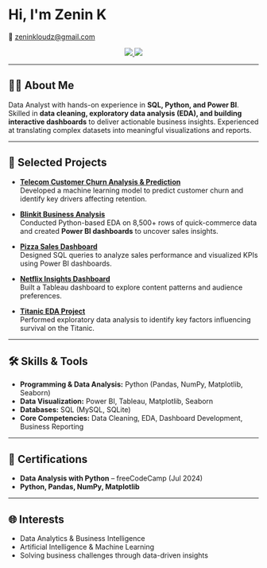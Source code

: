 # Hi, I'm Zenin K  

📧 [zeninkloudz@gmail.com](mailto:zeninkloudz@gmail.com)  

<p align="center">
  <a href="https://linkedin.com/in/zenin-k-aa48a02b8" target="_blank">
    <img src="https://img.shields.io/badge/LinkedIn-0077B5?style=for-the-badge&logo=linkedin&logoColor=white" />
  </a>
  <a href="https://github.com/ZeninKizhakkayil" target="_blank">
    <img src="https://img.shields.io/badge/GitHub-100000?style=for-the-badge&logo=github&logoColor=white" />
  </a>
</p>  

---

## 👨‍💻 About Me
Data Analyst with hands-on experience in **SQL, Python, and Power BI**. Skilled in **data cleaning, exploratory data analysis (EDA), and building interactive dashboards** to deliver actionable business insights. Experienced at translating complex datasets into meaningful visualizations and reports.

---

## 🚀 Selected Projects

- **[Telecom Customer Churn Analysis & Prediction](https://github.com/zeninkloudz/Telecom-Customer-Churn-Analysis-Prediction-using-Machine-Learning)**  
  Developed a machine learning model to predict customer churn and identify key drivers affecting retention.

- **[Blinkit Business Analysis](https://github.com/zeninkloudz/blinkit-sales-analysis)**  
  Conducted Python-based EDA on 8,500+ rows of quick-commerce data and created **Power BI dashboards** to uncover sales insights.

- **[Pizza Sales Dashboard](https://github.com/zeninkloudz/Pizza-Sales-Dashboard-Data-Analytics-Project)**  
  Designed SQL queries to analyze sales performance and visualized KPIs using Power BI dashboards.

- **[Netflix Insights Dashboard](https://github.com/zeninkloudz/Netflix-Insights-Dashboard)**  
  Built a Tableau dashboard to explore content patterns and audience preferences.

- **[Titanic EDA Project](https://github.com/zeninkloudz/Titanic-EDA-Project)**  
  Performed exploratory data analysis to identify key factors influencing survival on the Titanic.

---

## 🛠️ Skills & Tools

- **Programming & Data Analysis:** Python (Pandas, NumPy, Matplotlib, Seaborn)  
- **Data Visualization:** Power BI, Tableau, Matplotlib, Seaborn  
- **Databases:** SQL (MySQL, SQLite)  
- **Core Competencies:** Data Cleaning, EDA, Dashboard Development, Business Reporting  

---

## 📜 Certifications

- **Data Analysis with Python** – freeCodeCamp (Jul 2024)  
- **Python, Pandas, NumPy, Matplotlib**  

---

## 🌐 Interests

- Data Analytics & Business Intelligence  
- Artificial Intelligence & Machine Learning  
- Solving business challenges through data-driven insights

